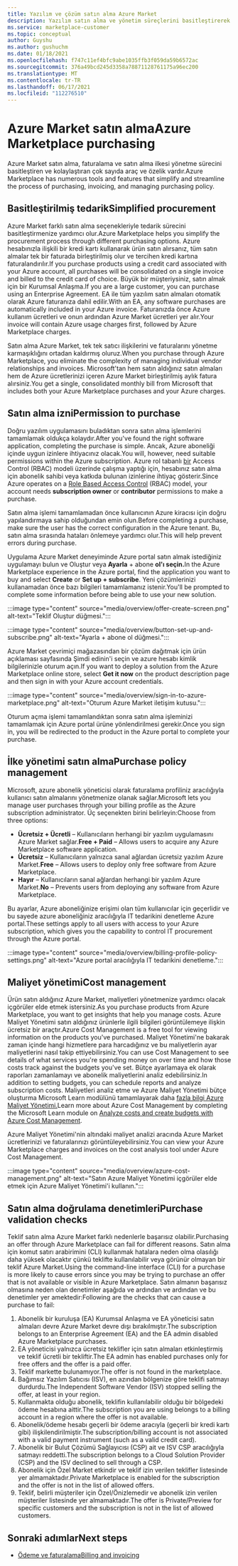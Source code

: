 ```yaml
---
title: Yazılım ve çözüm satın alma Azure Market
description: Yazılım satın alma ve yönetim süreçlerini basitleştirerek kolaylaştıran araçlar hakkında bilgi Azure Market.
ms.service: marketplace-customer
ms.topic: conceptual
author: Guyshu
ms.author: gushuchm
ms.date: 01/18/2021
ms.openlocfilehash: f747c11ef4bfc9abe1035ffb3f059da59b6572ac
ms.sourcegitcommit: 376a49bcd245d3358a78871128761175a96ec200
ms.translationtype: MT
ms.contentlocale: tr-TR
ms.lasthandoff: 06/17/2021
ms.locfileid: "112276510"
---
```

# <a name="azure-marketplace-purchasing"></a><span data-ttu-id="335d6-103">Azure Market satın alma</span><span class="sxs-lookup"><span data-stu-id="335d6-103">Azure Marketplace purchasing</span></span>

<span data-ttu-id="335d6-104">Azure Market satın alma, faturalama ve satın alma ilkesi yönetme sürecini basitleştiren ve kolaylaştıran çok sayıda araç ve özelik vardır.</span><span class="sxs-lookup"><span data-stu-id="335d6-104">Azure Marketplace has numerous tools and features that simplify and streamline the process of purchasing, invoicing, and managing purchasing policy.</span></span>

## <a name="simplified-procurement"></a><span data-ttu-id="335d6-105">Basitleştirilmiş tedarik</span><span class="sxs-lookup"><span data-stu-id="335d6-105">Simplified procurement</span></span>

<span data-ttu-id="335d6-106">Azure Market farklı satın alma seçenekleriyle tedarik sürecini basitleştirmenize yardımcı olur.</span><span class="sxs-lookup"><span data-stu-id="335d6-106">Azure Marketplace helps you simplify the procurement process through different purchasing options.</span></span> <span data-ttu-id="335d6-107">Azure hesabınızla ilişkili bir kredi kartı kullanarak ürün satın alırsanız, tüm satın almalar tek bir faturada birleştirilmiş olur ve tercihen kredi kartına faturalandırılır.</span><span class="sxs-lookup"><span data-stu-id="335d6-107">If you purchase products using a credit card associated with your Azure account, all purchases will be consolidated on a single invoice and billed to the credit card of choice.</span></span> <span data-ttu-id="335d6-108">Büyük bir müşteriysiniz, satın almak için bir Kurumsal Anlaşma.</span><span class="sxs-lookup"><span data-stu-id="335d6-108">If you are a large customer, you can purchase using an Enterprise Agreement.</span></span> <span data-ttu-id="335d6-109">EA ile tüm yazılım satın almaları otomatik olarak Azure faturanıza dahil edilir.</span><span class="sxs-lookup"><span data-stu-id="335d6-109">With an EA, any software purchases are automatically included in your Azure invoice.</span></span> <span data-ttu-id="335d6-110">Faturanızda önce Azure kullanım ücretleri ve onun ardından Azure Market ücretleri yer alır.</span><span class="sxs-lookup"><span data-stu-id="335d6-110">Your invoice will contain Azure usage charges first, followed by Azure Marketplace charges.</span></span>

<span data-ttu-id="335d6-111">Satın alma Azure Market, tek tek satıcı ilişkilerini ve faturalarını yönetme karmaşıklığını ortadan kaldırmış oluruz.</span><span class="sxs-lookup"><span data-stu-id="335d6-111">When you purchase through Azure Marketplace, you eliminate the complexity of managing individual vendor relationships and invoices.</span></span> <span data-ttu-id="335d6-112">Microsoft'tan hem satın aldığınız satın almaları hem de Azure ücretlerinizi içeren Azure Market birleştirilmiş aylık fatura alırsiniz.</span><span class="sxs-lookup"><span data-stu-id="335d6-112">You get a single, consolidated monthly bill from Microsoft that includes both your Azure Marketplace purchases and your Azure charges.</span></span>

## <a name="permission-to-purchase"></a><span data-ttu-id="335d6-113">Satın alma izni</span><span class="sxs-lookup"><span data-stu-id="335d6-113">Permission to purchase</span></span>

<span data-ttu-id="335d6-114">Doğru yazılım uygulamasını buladıktan sonra satın alma işlemlerini tamamlamak oldukça kolaydır.</span><span class="sxs-lookup"><span data-stu-id="335d6-114">After you've found the right software application, completing the purchase is simple.</span></span> <span data-ttu-id="335d6-115">Ancak, Azure aboneliği içinde uygun izinlere ihtiyacınız olacak.</span><span class="sxs-lookup"><span data-stu-id="335d6-115">You will, however, need suitable permissions within the Azure subscription.</span></span> <span data-ttu-id="335d6-116">Azure rol tabanlı [bir](/azure/role-based-access-control/overview) Access Control (RBAC) modeli üzerinde çalışma  yaptığı  için, hesabınız satın alma için abonelik sahibi veya katkıda bulunan izinlerine ihtiyaç gösterir.</span><span class="sxs-lookup"><span data-stu-id="335d6-116">Since Azure operates on a [Role Based Access Control](/azure/role-based-access-control/overview) (RBAC) model, your account needs **subscription owner** or **contributor** permissions to make a purchase.</span></span>

<span data-ttu-id="335d6-117">Satın alma işlemi tamamlamadan önce kullanıcının Azure kiracısı için doğru yapılandırmaya sahip olduğundan emin olun.</span><span class="sxs-lookup"><span data-stu-id="335d6-117">Before completing a purchase, make sure the user has the correct configuration in the Azure tenant.</span></span> <span data-ttu-id="335d6-118">Bu, satın alma sırasında hataları önlemeye yardımcı olur.</span><span class="sxs-lookup"><span data-stu-id="335d6-118">This will help prevent errors during purchase.</span></span>

<span data-ttu-id="335d6-119">Uygulama Azure Market deneyiminde Azure portal satın almak istediğiniz uygulamayı bulun ve Oluştur veya **Ayarla** + abone **ol'ı seçin.**</span><span class="sxs-lookup"><span data-stu-id="335d6-119">In the Azure Marketplace experience in the Azure portal, find the application you want to buy and select **Create** or **Set up + subscribe**.</span></span> <span data-ttu-id="335d6-120">Yeni çözümlerinizi kullanamadan önce bazı bilgileri tamamlamanız istenir.</span><span class="sxs-lookup"><span data-stu-id="335d6-120">You'll be prompted to complete some information before being able to use your new solution.</span></span>

:::image type="content" source="media/overview/offer-create-screen.png" alt-text="Teklif Oluştur düğmesi.":::

:::image type="content" source="media/overview/button-set-up-and-subscribe.png" alt-text="Ayarla + abone ol düğmesi.":::

<span data-ttu-id="335d6-123">Azure Market çevrimiçi mağazasından bir çözüm dağıtmak için ürün  açıklaması sayfasında Şimdi edinin'i seçin ve azure hesabı kimlik bilgilerinizle oturum açın.</span><span class="sxs-lookup"><span data-stu-id="335d6-123">If you want to deploy a solution from the Azure Marketplace online store, select **Get it now** on the product description page and then sign in with your Azure account credentials.</span></span>

:::image type="content" source="media/overview/sign-in-to-azure-marketplace.png" alt-text="Oturum Azure Market iletişim kutusu.":::

<span data-ttu-id="335d6-125">Oturum açma işlemi tamamlandıktan sonra satın alma işleminizi tamamlamak için Azure portal ürüne yönlendirilmesi gerekir.</span><span class="sxs-lookup"><span data-stu-id="335d6-125">Once you sign in, you will be redirected to the product in the Azure portal to complete your purchase.</span></span>

## <a name="purchase-policy-management"></a><span data-ttu-id="335d6-126">İlke yönetimi satın alma</span><span class="sxs-lookup"><span data-stu-id="335d6-126">Purchase policy management</span></span>

<span data-ttu-id="335d6-127">Microsoft, azure abonelik yöneticisi olarak faturalama profiliniz aracılığıyla kullanıcı satın almalarını yönetmenize olanak sağlar.</span><span class="sxs-lookup"><span data-stu-id="335d6-127">Microsoft lets you manage user purchases through your billing profile as the Azure subscription administrator.</span></span> <span data-ttu-id="335d6-128">Üç seçenekten birini belirleyin:</span><span class="sxs-lookup"><span data-stu-id="335d6-128">Choose from three options:</span></span>

- <span data-ttu-id="335d6-129">**Ücretsiz + Ücretli** – Kullanıcıların herhangi bir yazılım uygulamasını Azure Market sağlar.</span><span class="sxs-lookup"><span data-stu-id="335d6-129">**Free + Paid** – Allows users to acquire any Azure Marketplace software application.</span></span>
- <span data-ttu-id="335d6-130">**Ücretsiz** – Kullanıcıların yalnızca sanal ağlardan ücretsiz yazılım Azure Market.</span><span class="sxs-lookup"><span data-stu-id="335d6-130">**Free** – Allows users to deploy only free software from Azure Marketplace.</span></span>
- <span data-ttu-id="335d6-131">**Hayır** – Kullanıcıların sanal ağlardan herhangi bir yazılım Azure Market.</span><span class="sxs-lookup"><span data-stu-id="335d6-131">**No** – Prevents users from deploying any software from Azure Marketplace.</span></span>

<span data-ttu-id="335d6-132">Bu ayarlar, Azure aboneliğinize erişimi olan tüm kullanıcılar için geçerlidir ve bu sayede azure aboneliğiniz aracılığıyla IT tedarikini denetleme Azure portal.</span><span class="sxs-lookup"><span data-stu-id="335d6-132">These settings apply to all users with access to your Azure subscription, which gives you the capability to control IT procurement through the Azure portal.</span></span>

:::image type="content" source="media/overview/billing-profile-policy-settings.png" alt-text="Azure portal aracılığıyla IT tedarikini denetleme.":::

## <a name="cost-management"></a><span data-ttu-id="335d6-134">Maliyet yönetimi</span><span class="sxs-lookup"><span data-stu-id="335d6-134">Cost management</span></span>

<span data-ttu-id="335d6-135">Ürün satın aldığınız Azure Market, maliyetleri yönetmenize yardımcı olacak içgörüler elde etmek istersiniz.</span><span class="sxs-lookup"><span data-stu-id="335d6-135">As you purchase products from Azure Marketplace, you want to get insights that help you manage costs.</span></span> <span data-ttu-id="335d6-136">Azure Maliyet Yönetimi satın aldığınız ürünlerle ilgili bilgileri görüntülemeye ilişkin ücretsiz bir araçtır.</span><span class="sxs-lookup"><span data-stu-id="335d6-136">Azure Cost Management is a free tool for viewing information on the products you've purchased.</span></span> <span data-ttu-id="335d6-137">Maliyet Yönetimi'ne bakarak zaman içinde hangi hizmetlere para harcadığınız ve bu maliyetlerin ayar maliyetlerini nasıl takip ettiyebilirsiniz.</span><span class="sxs-lookup"><span data-stu-id="335d6-137">You can use Cost Management to see details of what services you're spending money on over time and how those costs track against the budgets you've set.</span></span> <span data-ttu-id="335d6-138">Bütçe ayarlamaya ek olarak raporları zamanlamayı ve abonelik maliyetlerini analiz edebilirsiniz.</span><span class="sxs-lookup"><span data-stu-id="335d6-138">In addition to setting budgets, you can schedule reports and analyze subscription costs.</span></span> <span data-ttu-id="335d6-139">Maliyetleri analiz etme ve Azure Maliyet Yönetimi bütçe oluşturma Microsoft Learn modülünü tamamlayarak daha [fazla bilgi Azure Maliyet Yönetimi.](/learn/modules/analyze-costs-create-budgets-azure-cost-management/)</span><span class="sxs-lookup"><span data-stu-id="335d6-139">Learn more about Azure Cost Management by completing the Microsoft Learn module on [Analyze costs and create budgets with Azure Cost Management](/learn/modules/analyze-costs-create-budgets-azure-cost-management/).</span></span>

<span data-ttu-id="335d6-140">Azure Maliyet Yönetimi'nin altındaki maliyet analizi aracında Azure Market ücretlerinizi ve faturalarınızı görüntüleyebilirsiniz.</span><span class="sxs-lookup"><span data-stu-id="335d6-140">You can view your Azure Marketplace charges and invoices on the cost analysis tool under Azure Cost Management.</span></span>

:::image type="content" source="media/overview/azure-cost-management.png" alt-text="Satın Azure Maliyet Yönetimi içgörüler elde etmek için Azure Maliyet Yönetimi'i kullanın.":::

## <a name="purchase-validation-checks"></a><span data-ttu-id="335d6-142">Satın alma doğrulama denetimleri</span><span class="sxs-lookup"><span data-stu-id="335d6-142">Purchase validation checks</span></span>

<span data-ttu-id="335d6-143">Teklif satın alma Azure Market farklı nedenlerle başarısız olabilir.</span><span class="sxs-lookup"><span data-stu-id="335d6-143">Purchasing an offer through Azure Marketplace can fail for different reasons.</span></span> <span data-ttu-id="335d6-144">Satın alma için komut satırı arabirimini (CLI) kullanmak hatalara neden olma olasılığı daha yüksek olacaktır çünkü teklifte kullanılabilir veya görünür olmayan bir teklif Azure Market.</span><span class="sxs-lookup"><span data-stu-id="335d6-144">Using the command-line interface (CLI) for a purchase is more likely to cause errors since you may be trying to purchase an offer that is not available or visible in Azure Marketplace.</span></span> <span data-ttu-id="335d6-145">Satın almanın başarısız olmasına neden olan denetimler aşağıda ve ardından ve ardından ve bu denetimler yer amektedir:</span><span class="sxs-lookup"><span data-stu-id="335d6-145">Following are the checks that can cause a purchase to fail:</span></span>

1. <span data-ttu-id="335d6-146">Abonelik bir kuruluşa (EA) Kurumsal Anlaşma ve EA yöneticisi satın almaları devre Azure Market devre dışı bırakılmıştır.</span><span class="sxs-lookup"><span data-stu-id="335d6-146">The subscription belongs to an Enterprise Agreement (EA) and the EA admin disabled Azure Marketplace purchases.</span></span>
1. <span data-ttu-id="335d6-147">EA yöneticisi yalnızca ücretsiz teklifler için satın almaları etkinleştirmiş ve teklif ücretli bir tekliftir.</span><span class="sxs-lookup"><span data-stu-id="335d6-147">The EA admin has enabled purchases only for free offers and the offer is a paid offer.</span></span>
1. <span data-ttu-id="335d6-148">Teklif markette bulunamıyor.</span><span class="sxs-lookup"><span data-stu-id="335d6-148">The offer is not found in the marketplace.</span></span>
1. <span data-ttu-id="335d6-149">Bağımsız Yazılım Satıcısı (ISV), en azından bölgenize göre teklifi satmayı durdurdu.</span><span class="sxs-lookup"><span data-stu-id="335d6-149">The Independent Software Vendor (ISV) stopped selling the offer, at least in your region.</span></span>
1. <span data-ttu-id="335d6-150">Kullanmakta olduğu abonelik, teklifin kullanılabilir olduğu bir bölgedeki ödeme hesabına aittir.</span><span class="sxs-lookup"><span data-stu-id="335d6-150">The subscription you are using belongs to a billing account in a region where the offer is not available.</span></span>
1. <span data-ttu-id="335d6-151">Abonelik/ödeme hesabı geçerli bir ödeme aracıyla (geçerli bir kredi kartı gibi) ilişkilendirilmiştir.</span><span class="sxs-lookup"><span data-stu-id="335d6-151">The subscription/billing account is not associated with a valid payment instrument (such as a valid credit card).</span></span>
1. <span data-ttu-id="335d6-152">Abonelik bir Bulut Çözümü Sağlayıcısı (CSP) ait ve ISV CSP aracılığıyla satmayı reddetti.</span><span class="sxs-lookup"><span data-stu-id="335d6-152">The subscription belongs to a Cloud Solution Provider (CSP) and the ISV declined to sell through a CSP.</span></span>
1. <span data-ttu-id="335d6-153">Abonelik için Özel Market etkindir ve teklif izin verilen teklifler listesinde yer almamaktadır.</span><span class="sxs-lookup"><span data-stu-id="335d6-153">Private Marketplace is enabled for the subscription and the offer is not in the list of allowed offers.</span></span>
1. <span data-ttu-id="335d6-154">Teklif, belirli müşteriler için Özel/Önizlemedir ve abonelik izin verilen müşteriler listesinde yer almamaktadır.</span><span class="sxs-lookup"><span data-stu-id="335d6-154">The offer is Private/Preview for specific customers and the subscription is not in the list of allowed customers.</span></span>

## <a name="next-steps"></a><span data-ttu-id="335d6-155">Sonraki adımlar</span><span class="sxs-lookup"><span data-stu-id="335d6-155">Next steps</span></span>

- [<span data-ttu-id="335d6-156">Ödeme ve faturalama</span><span class="sxs-lookup"><span data-stu-id="335d6-156">Billing and invoicing</span></span>](billing-invoicing.md)